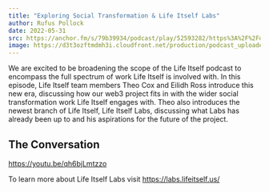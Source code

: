 ```yaml
---
title: "Exploring Social Transformation & Life Itself Labs"
author: Rufus Pollock
date: 2022-05-31
src: https://anchor.fm/s/79b39934/podcast/play/52593282/https%3A%2F%2Fd3ctxlq1ktw2nl.cloudfront.net%2Fproduction%2Fexports%2F79b39934%2F52593282%2F8e27c12a4e8b97eba2bf05c0e438400c.m4a
image: https://d3t3ozftmdmh3i.cloudfront.net/production/podcast_uploaded_episode400/20318133/20318133-1653574808835-1f1ba0b842abf.jpg
---
```


We are excited to be broadening the scope of the Life Itself podcast to encompass the full spectrum of work Life Itself is involved with. In this episode, Life Itself team members Theo Cox and Eilidh Ross introduce this new era, discussing how our web3 project fits in with the wider social transformation work Life Itself engages with. Theo also introduces the newest branch of Life Itself, Life Itself Labs, discussing what Labs has already been up to and his aspirations for the future of the project.

## The Conversation

https://youtu.be/qh6bjLmtzzo

To learn more about Life Itself Labs visit https://labs.lifeitself.us/
